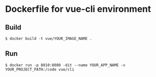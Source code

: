 # Dockerfile for vue-cli environment


## Build

```
$ docker build -t vue/YOUR_IMAGE_NAME .
```


## Run

```
$ docker run -p 8010:8080 -dit --name YOUR_APP_NAME -v YOUR_PROJECT_PATH:/code vue/cli
```
